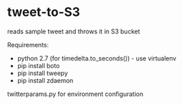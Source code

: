 tweet-to-S3
===========

reads sample tweet and throws it in S3 bucket

Requirements:
* python 2.7 (for timedelta.to_seconds()) - use virtualenv
* pip install boto
* pip install tweepy
* pip install zdaemon

twitterparams.py for environment configuration
